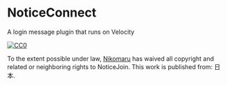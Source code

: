 # NoticeConnect
A login message plugin that runs on Velocity



[![CC0](http://i.creativecommons.org/p/zero/1.0/88x31.png)](http://creativecommons.org/publicdomain/zero/1.0/)


To the extent possible under law,
[<span property="dct:title">Nikomaru</span>](https://github.com/Nlkomaru/)
has waived all copyright and related or neighboring rights to
<span property="dct:title">NoticeJoin</span>.
This work is published from:
<span property="vcard:Country" datatype="dct:ISO3166" content="JP" about="https://github.com/Nlkomaru/NoticeJoin">日本</span>.
